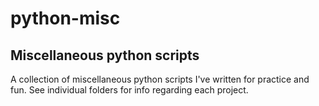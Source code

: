 # python-misc
## Miscellaneous python scripts
A collection of miscellaneous python scripts I've written for practice and fun. See individual folders for info regarding each project.
